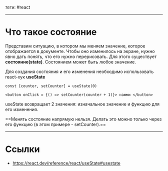 *теги*: #react 
___
# Что такое состояние

Представим ситуацию, в котором мы меняем значение, которое отображается в документе. Чтобы оно изменилось на экране, нужно явно дать понять, что его нужно перерисовать. Для этого существует **состояние(state)**. Состоянием может быть любое значение. 

Для создания состояния и его изменения необходимо использовать react-хук **useState**

```JSX
const [counter, setCounter] = useState(0)

<button onClick = {() => setCounter(counter + 1)}> нажми </button>
```

useState возвращает 2 значения: изначальное значение и функцию для его изменения. 

==Менять состояние напрямую нельзя. Делать это можно только через его функцию (в этом примере - setCounter).==




___
# Ссылки

- https://react.dev/reference/react/useState#usestate